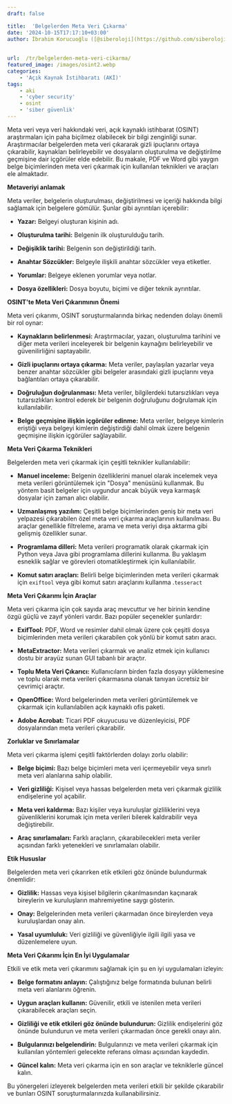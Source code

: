 ```yaml
---
draft: false

title:  'Belgelerden Meta Veri Çıkarma'
date: '2024-10-15T17:17:10+03:00'
author: İbrahim Korucuoğlu ([@siberoloji](https://github.com/siberoloji))
 
 
url:  /tr/belgelerden-meta-veri-cikarma/
featured_image: /images/osint2.webp
categories:
    - 'Açık Kaynak İstihbaratı (AKİ)'
tags:
    - aki
    - 'cyber security'
    - osint
    - 'siber güvenlik'
---
```



Meta veri veya veri hakkındaki veri, açık kaynaklı istihbarat (OSINT) araştırmaları için paha biçilmez olabilecek bir bilgi zenginliği sunar. Araştırmacılar belgelerden meta veri çıkararak gizli ipuçlarını ortaya çıkarabilir, kaynakları belirleyebilir ve dosyaların oluşturulma ve değiştirilme geçmişine dair içgörüler elde edebilir. Bu makale, PDF ve Word gibi yaygın belge biçimlerinden meta veri çıkarmak için kullanılan teknikleri ve araçları ele almaktadır.



**Metaveriyi anlamak**



Meta veriler, belgelerin oluşturulması, değiştirilmesi ve içeriği hakkında bilgi sağlamak için belgelere gömülür. Şunlar gibi ayrıntıları içerebilir:


* **Yazar:**  Belgeyi oluşturan kişinin adı.

* **Oluşturulma tarihi:**  Belgenin ilk oluşturulduğu tarih.

* **Değişiklik tarihi:**  Belgenin son değiştirildiği tarih.

* **Anahtar Sözcükler:**  Belgeyle ilişkili anahtar sözcükler veya etiketler.   

* **Yorumlar:**  Belgeye eklenen yorumlar veya notlar.

* **Dosya özellikleri:**  Dosya boyutu, biçimi ve diğer teknik ayrıntılar.




**OSINT'te Meta Veri Çıkarımının Önemi**



Meta veri çıkarımı, OSINT soruşturmalarında birkaç nedenden dolayı önemli bir rol oynar:


* **Kaynakların belirlenmesi:**  Araştırmacılar, yazarı, oluşturulma tarihini ve diğer meta verileri inceleyerek bir belgenin kaynağını belirleyebilir ve güvenilirliğini saptayabilir.

* **Gizli ipuçlarını ortaya çıkarma:**  Meta veriler, paylaşılan yazarlar veya benzer anahtar sözcükler gibi belgeler arasındaki gizli ipuçlarını veya bağlantıları ortaya çıkarabilir.

* **Doğruluğun doğrulanması:**  Meta veriler, bilgilerdeki tutarsızlıkları veya tutarsızlıkları kontrol ederek bir belgenin doğruluğunu doğrulamak için kullanılabilir.

* **Belge geçmişine ilişkin içgörüler edinme:**  Meta veriler, belgeye kimlerin eriştiği veya belgeyi kimlerin değiştirdiği dahil olmak üzere belgenin geçmişine ilişkin içgörüler sağlayabilir.




**Meta Veri Çıkarma Teknikleri**



Belgelerden meta veri çıkarmak için çeşitli teknikler kullanılabilir:


* **Manuel inceleme:**  Belgenin özelliklerini manuel olarak incelemek veya meta verileri görüntülemek için "Dosya" menüsünü kullanmak. Bu yöntem basit belgeler için uygundur ancak büyük veya karmaşık dosyalar için zaman alıcı olabilir.

* **Uzmanlaşmış yazılım:**  Çeşitli belge biçimlerinden geniş bir meta veri yelpazesi çıkarabilen özel meta veri çıkarma araçlarının kullanılması. Bu araçlar genellikle filtreleme, arama ve meta veriyi dışa aktarma gibi gelişmiş özellikler sunar.

* **Programlama dilleri:**  Meta verileri programatik olarak çıkarmak için Python veya Java gibi programlama dillerini kullanma. Bu yaklaşım esneklik sağlar ve görevleri otomatikleştirmek için kullanılabilir.

* **Komut satırı araçları:**  Belirli belge biçimlerinden meta verileri çıkarmak için `exiftool` veya   gibi komut satırı araçlarını kullanma  .`tesseract`




**Meta Veri Çıkarımı İçin Araçlar**



Meta veri çıkarma için çok sayıda araç mevcuttur ve her birinin kendine özgü güçlü ve zayıf yönleri vardır. Bazı popüler seçenekler şunlardır:


* **ExifTool:**  PDF, Word ve resimler dahil olmak üzere çok çeşitli dosya biçimlerinden meta verileri çıkarabilen çok yönlü bir komut satırı aracı.

* **MetaExtractor:**  Meta verileri çıkarmak ve analiz etmek için kullanıcı dostu bir arayüz sunan GUI tabanlı bir araçtır.

* **Toplu Meta Veri Çıkarıcı:**  Kullanıcıların birden fazla dosyayı yüklemesine ve toplu olarak meta verileri çıkarmasına olanak tanıyan ücretsiz bir çevrimiçi araçtır.

* **OpenOffice:**  Word belgelerinden meta verileri görüntülemek ve çıkarmak için kullanılabilen açık kaynaklı ofis paketi.

* **Adobe Acrobat:**  Ticari PDF okuyucusu ve düzenleyicisi, PDF dosyalarından meta verileri çıkarabilir.




**Zorluklar ve Sınırlamalar**



Meta veri çıkarma işlemi çeşitli faktörlerden dolayı zorlu olabilir:


* **Belge biçimi:**  Bazı belge biçimleri meta veri içermeyebilir veya sınırlı meta veri alanlarına sahip olabilir.

* **Veri gizliliği:**  Kişisel veya hassas belgelerden meta veri çıkarmak gizlilik endişelerine yol açabilir.

* **Meta veri kaldırma:**  Bazı kişiler veya kuruluşlar gizliliklerini veya güvenliklerini korumak için meta verileri bilerek kaldırabilir veya değiştirebilir.

* **Araç sınırlamaları:**  Farklı araçların, çıkarabilecekleri meta veriler açısından farklı yetenekleri ve sınırlamaları olabilir.




**Etik Hususlar**



Belgelerden meta veri çıkarırken etik etkileri göz önünde bulundurmak önemlidir:


* **Gizlilik:**  Hassas veya kişisel bilgilerin çıkarılmasından kaçınarak bireylerin ve kuruluşların mahremiyetine saygı gösterin.

* **Onay:**  Belgelerinden meta verileri çıkarmadan önce bireylerden veya kuruluşlardan onay alın.

* **Yasal uyumluluk:**  Veri gizliliği ve güvenliğiyle ilgili ilgili yasa ve düzenlemelere uyun.




**Meta Veri Çıkarımı İçin En İyi Uygulamalar**



Etkili ve etik meta veri çıkarımını sağlamak için şu en iyi uygulamaları izleyin:


* **Belge formatını anlayın:**  Çalıştığınız belge formatında bulunan belirli meta veri alanlarını öğrenin.

* **Uygun araçları kullanın:**  Güvenilir, etkili ve istenilen meta verileri çıkarabilecek araçları seçin.

* **Gizliliği ve etik etkileri göz önünde bulundurun:**  Gizlilik endişelerini göz önünde bulundurun ve meta verileri çıkarmadan önce gerekli onayı alın.

* **Bulgularınızı belgelendirin:**  Bulgularınızı ve meta verileri çıkarmak için kullanılan yöntemleri gelecekte referans olması açısından kaydedin.

* **Güncel kalın:**  Meta veri çıkarma için en son araçlar ve tekniklerle güncel kalın.




Bu yönergeleri izleyerek belgelerden meta verileri etkili bir şekilde çıkarabilir ve bunları OSINT soruşturmalarınızda kullanabilirsiniz.
